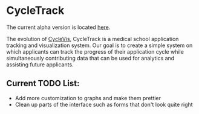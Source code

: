 # CycleTrack
The current alpha version is located [here](https://cycletrack.docs2be.org).

The evolution of [CycleVis](https://github.com/toofastdan117/Med_School_Cycle_Analyzer),
CycleTrack is a medical school application tracking and visualization system. Our goal is to create
a simple system on which applicants can track the progress of their application cycle while
simultaneously contributing data that can be used for analytics and assisting future applicants.

## Current TODO List:
 * Add more customization to graphs and make them prettier
 * Clean up parts of the interface such as forms that don't look quite right